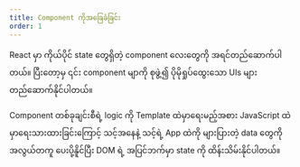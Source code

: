 ```yaml
---
title: Component ကိုအခြေခံခြင်း
order: 1
---
```


React မှာ ကိုယ်ပိုင် state တွေရှိတဲ့ component လေးတွေကို အရင်တည်ဆောက်ပါတယ်။ ပြီးတော့မှ ၎င်း component မျာကို စုဖွဲ့၍ ပိုမိုရှုပ်ထွေးသော UIs များတည်ဆောက်နိုင်ပါတယ်။

Component တစ်ခုချင်းစီရဲ့ logic ကို Template ထဲမှာရေးမည့်အစား JavaScript ထဲမှာရေးသားထားခြင်းကြောင့် သင့်အနေနဲ့ သင့်ရဲ့ App ထဲကို များပြားတဲ့ data တွေကို အလွယ်တကူ ပေးပို့နိူင်ပြီး DOM ရဲ့ အပြင်ဘက်မှာ state ကို ထိန်းသိမ်းနိုင်ပါတယ်။ 